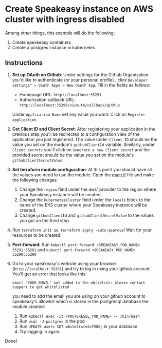 # Create Speakeasy instance on AWS cluster with ingress disabled

Among other things, this example will do the following:

1. Create speakeasy containers
2. Create a postgres instance in kubernetes

## Instructions

1. **Set up OAuth on Github**: Under settings for the Github Organization you'd like to authenticate (or your personal profile) , click `Developer Settings" > Oauth Apps > New Oauth App`. Fill in the fields as follows:

   - Homepage URL: `http://localhost:35291`
   - Authorization callback URL: `http://localhost:35290/v1/auth/callback/github`

   Under `Application Name` set any value you want. Click on `Register application`.

1. **Get Client ID and Client Secret**: After registering your application in the previous step you'll be redirected to a configuration view of the application you just registered. The value under `Client ID` should be the value you set on the module's `githubClientId` variable. Similarly, under `Client secrets` you'll click on `Generate a new client secret` and the provided secret should be the value you set on the module's `githubClientSecretValue`.
1. **Set terraform module configuration**: At this point you should have all the values you need to use the module. Open the [main.tf](./main.tf) file and make the following changes:
   1. Change the `region` field under the aws' provider to the region where your Speakeasy instance will be created.
   1. Change the `kubernetesCluster` field under the `locals` block to the name of the EKS cluster where your Speakeasy instance will be created.
   1. Change `githubClientId` and `githubClientSecretValue` to the values you got on the third step.
1. Run `terraform init && terraform apply -auto-approve`! Wait for your resources to be created.
1. **Port-forward**: Run `kubectl port-forward <SPEAKEASY_POD_NAME> 35291:35291` and `kubectl port-forward <SPEAKEASY_POD_NAME> 35290:35290`
1. Go to your speakeasy's website using your browser (`http://localhost:35291`) and try to log in using your github account. You'll get an error that looks like this:
   ```
   email "YOUR_EMAIL" not added to the whitelist: please contact support to get whitelisted
   ```
   you need to add the email you are using on your github account to speakeasy's allowlist which is stored in the postgresql database the module created:
   1. Run `kubectl exec -it <POSTGRESQL_POD_NAME> -- /bin/bash`
   1. Run `psql -U postgres` in the pod
   1. Run `UPDATE users SET whitelisted=TRUE;` in your database
   1. Try logging in again.

Done!
